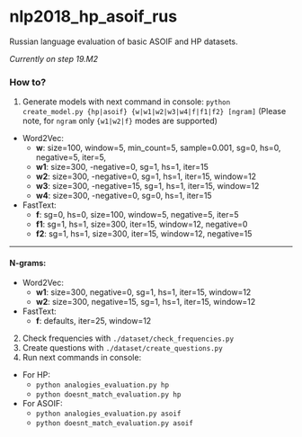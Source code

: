 # nlp2018_hp_asoif_rus
Russian language evaluation of basic ASOIF and HP datasets.

_Currently on step 19.M2_

### How to?
1. Generate models with next command in console: `python create_model.py {hp|asoif} {w|w1|w2|w3|w4|f|f1|f2} [ngram]` (Please note, for `ngram` only `{w1|w2|f}` modes are supported)
- Word2Vec:
    - **w**: size=100, window=5, min_count=5, sample=0.001, sg=0, hs=0, negative=5, iter=5,
    - **w1**:  size=300, -negative=0, sg=1, hs=1, iter=15
    - **w2**:  size=300, -negative=0, sg=1, hs=1, iter=15, window=12
    - **w3**:  size=300, -negative=15, sg=1, hs=1, iter=15, window=12
    - **w4**:  size=300, -negative=0, sg=0, hs=1, iter=15
- FastText:
    - **f**: sg=0, hs=0, size=100, window=5, negative=5, iter=5
    - **f1**:  sg=1, hs=1, size=300, iter=15, window=12, negative=0
    - **f2**:  sg=1, hs=1, size=300, iter=15, window=12, negative=15

***
#### N-grams:
- Word2Vec:
    - **w1**: size=300, negative=0, sg=1, hs=1, iter=15, window=12
    - **w2**: size=300, negative=15, sg=1, hs=1, iter=15, window=12
- FastText:
    - **f**: defaults, iter=25, window=12
    
2. Check frequencies with `./dataset/check_frequencies.py`
3. Create questions with `./dataset/create_questions.py`
4. Run next commands in console:
- For HP:
  - `python analogies_evaluation.py hp`
  - `python doesnt_match_evaluation.py hp`
- For ASOIF:
  - `python analogies_evaluation.py asoif`
  - `python doesnt_match_evaluation.py asoif`
  
